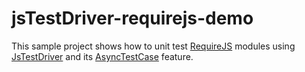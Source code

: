 jsTestDriver-requirejs-demo
===========================

This sample project shows how to unit test [RequireJS](http://requirejs.org/) modules using [JsTestDriver](http://code.google.com/p/js-test-driver/) and its [AsyncTestCase](http://code.google.com/p/js-test-driver/wiki/AsyncTestCase) feature.